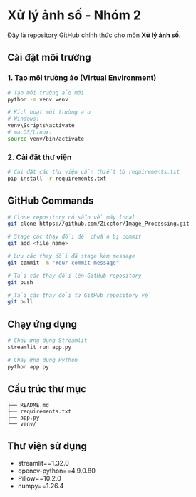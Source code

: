 # Xử lý ảnh số - Nhóm 2

Đây là repository GitHub chính thức cho môn **Xử lý ảnh số**.

## Cài đặt môi trường

### 1. Tạo môi trường ảo (Virtual Environment)

```bash
# Tạo môi trường ảo mới
python -m venv venv

# Kích hoạt môi trường ảo
# Windows:
venv\Scripts\activate
# macOS/Linux:
source venv/bin/activate
```

### 2. Cài đặt thư viện

```bash
# Cài đặt các thư viện cần thiết từ requirements.txt
pip install -r requirements.txt
```

## GitHub Commands

```bash
# Clone repository có sẵn về máy local
git clone https://github.com/Zicctor/Image_Processing.git

# Stage các thay đổi để chuẩn bị commit
git add <file_name>

# Lưu các thay đổi đã stage kèm message
git commit -m "Your commit message"

# Tải các thay đổi lên GitHub repository
git push

# Tải các thay đổi từ GitHub repository về
git pull
```

## Chạy ứng dụng

```bash
# Chạy ứng dụng Streamlit
streamlit run app.py

# Chạy ứng dụng Python
python app.py
```

## Cấu trúc thư mục

```
├── README.md
├── requirements.txt
├── app.py
└── venv/
```

## Thư viện sử dụng

- streamlit==1.32.0
- opencv-python==4.9.0.80
- Pillow==10.2.0
- numpy==1.26.4
